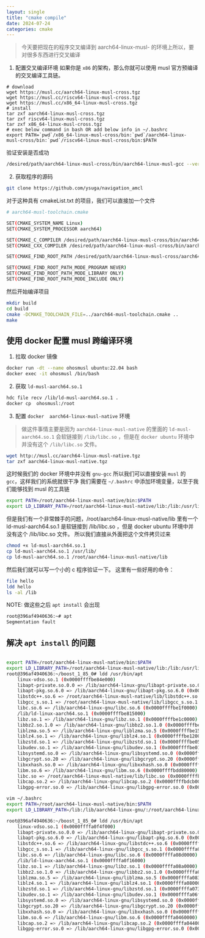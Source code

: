 ```yaml
---
layout: single
title: "cmake compile"
date: 2024-07-24
categories: cmake 
---
```

> 今天要把现在的程序交叉编译到 aarch64-linux-musl- 的环境上所以，要对很多东西进行交叉编译

1. 配置交叉编译环境
如果你是 `x86`  的架构，那么你就可以使用 musl 官方预编译的交叉编译工具链。

```
# download
wget https://musl.cc/aarch64-linux-musl-cross.tgz
wget https://musl.cc/riscv64-linux-musl-cross.tgz
wget https://musl.cc/x86_64-linux-musl-cross.tgz
# install
tar zxf aarch64-linux-musl-cross.tgz
tar zxf riscv64-linux-musl-cross.tgz
tar zxf x86_64-linux-musl-cross.tgz
# exec below command in bash OR add below info in ~/.bashrc
export PATH=`pwd`/x86_64-linux-musl-cross/bin:`pwd`/aarch64-linux-musl-cross/bin:`pwd`/riscv64-linux-musl-cross/bin:$PATH

```
验证安装是否成功
```bash
/desired/path/aarch64-linux-musl-cross/bin/aarch64-linux-musl-gcc --version
```
2. 获取程序的源码
```bash
git clone https://github.com/ysuga/navigation_amcl
```
对于这种具有 cmakeList.txt 的项目，我们可以直接加一个文件

```bash
# aarch64-musl-toolchain.cmake

SET(CMAKE_SYSTEM_NAME Linux)
SET(CMAKE_SYSTEM_PROCESSOR aarch64)

SET(CMAKE_C_COMPILER /desired/path/aarch64-linux-musl-cross/bin/aarch64-linux-musl-gcc)
SET(CMAKE_CXX_COMPILER /desired/path/aarch64-linux-musl-cross/bin/aarch64-linux-musl-g++)

SET(CMAKE_FIND_ROOT_PATH /desired/path/aarch64-linux-musl-cross/aarch64-linux-musl)

SET(CMAKE_FIND_ROOT_PATH_MODE_PROGRAM NEVER)
SET(CMAKE_FIND_ROOT_PATH_MODE_LIBRARY ONLY)
SET(CMAKE_FIND_ROOT_PATH_MODE_INCLUDE ONLY)
```
然后开始编译项目

```bash
mkdir build
cd build
cmake -DCMAKE_TOOLCHAIN_FILE=../aarch64-musl-toolchain.cmake ..
make
```

## 使用 docker 配置 musl 跨编译环境
1. 拉取 docker 镜像 
```bash
docker run -dt --name ohosmusl ubuntu:22.04 bash
docker exec -it ohosmusl /bin/bash
```
2. 获取 `ld-musl-aarch64.so.1`
```bash
hdc file recv /lib/ld-musl-aarch64.so.1 .
docker cp  ohosmusl:/root
```
3. 配置 `docker  aarch64-linux-musl-native` 环境
> 做这件事情主要是因为 `aarch64-linux-musl-native` 的里面的 `ld-musl-aarch64.so.1` 会软链接到 `/lib/libc.so` ，但是在 `docker ubuntu` 环境中并没有这个 `/lib/libc.so` 文件。
```bash
wget http://musl.cc/aarch64-linux-musl-native.tgz
tar zxf aarch64-linux-musl-native.tgz
```
这时候我们的 docker 环境中并没有 `gnu-gcc` 所以我们可以直接安装 `musl` 的 `gcc`，这样我们的系统就很干净
我们需要在 `~/.bashrc` 中添加环境变量，以至于我们能够找到 musl 的工具链
```bash 
export PATH=/root/aarch64-linux-musl-native/bin:$PATH
export LD_LIBRARY_PATH=/root/aarch64-linux-musl-native/lib:/lib:/usr/lib:$LD_LIBRARY_PATH
```
但是我们有一个非常棘手的问题，/root/aarch64-linux-musl-native/lib 里有一个 ld-musl-aarch64.so.1 是软链接到 /lib/libc.so ，但是 docker ubuntu 环境中并没有这个 /lib/libc.so 文件。
所以我们直接从外面把这个文件拷贝过来
```bash
chmod +x ld-musl-aarch64.so.1
cp ld-musl-aarch64.so.1 /usr/lib/
cp ld-musl-aarch64.so.1 /root/aarch64-linux-musl-native/lib
```
然后我们就可以写一个小的 c 程序验证一下。
这里有一些好用的命令：
```bash
file hello
ldd hello
ls -al /lib
```
NOTE: 做这些之后 `apt install` 会出现
```bash
root@396af4940636:~# apt
Segmentation fault
```

## 解决 `apt install` 的问题
```bash

export PATH=/root/aarch64-linux-musl-native/bin:$PATH
export LD_LIBRARY_PATH=/root/aarch64-linux-musl-native/lib:/lib:/usr/lib:/lib/aarch64-linux-gnu/:$LD_LIBRARY_PATH
root@396af4940636:~/boost_1_85_0# ldd /usr/bin/apt
	linux-vdso.so.1 (0x0000ffffbe84e000)
	libapt-private.so.0.0 => /lib/aarch64-linux-gnu/libapt-private.so.0.0 (0x0000ffffbe790000)
	libapt-pkg.so.6.0 => /lib/aarch64-linux-gnu/libapt-pkg.so.6.0 (0x0000ffffbe5e0000)
	libstdc++.so.6 => /root/aarch64-linux-musl-native/lib/libstdc++.so.6 (0x0000ffffbe3d0000)
	libgcc_s.so.1 => /root/aarch64-linux-musl-native/lib/libgcc_s.so.1 (0x0000ffffbe3a0000)
	libc.so.6 => /lib/aarch64-linux-gnu/libc.so.6 (0x0000ffffbe1f0000)
	/lib/ld-linux-aarch64.so.1 (0x0000ffffbe815000)
	libz.so.1 => /lib/aarch64-linux-gnu/libz.so.1 (0x0000ffffbe1c0000)
	libbz2.so.1.0 => /lib/aarch64-linux-gnu/libbz2.so.1.0 (0x0000ffffbe190000)
	liblzma.so.5 => /lib/aarch64-linux-gnu/liblzma.so.5 (0x0000ffffbe150000)
	liblz4.so.1 => /lib/aarch64-linux-gnu/liblz4.so.1 (0x0000ffffbe120000)
	libzstd.so.1 => /lib/aarch64-linux-gnu/libzstd.so.1 (0x0000ffffbe050000)
	libudev.so.1 => /lib/aarch64-linux-gnu/libudev.so.1 (0x0000ffffbe010000)
	libsystemd.so.0 => /lib/aarch64-linux-gnu/libsystemd.so.0 (0x0000ffffbdf30000)
	libgcrypt.so.20 => /lib/aarch64-linux-gnu/libgcrypt.so.20 (0x0000ffffbde40000)
	libxxhash.so.0 => /lib/aarch64-linux-gnu/libxxhash.so.0 (0x0000ffffbde20000)
	libm.so.6 => /lib/aarch64-linux-gnu/libm.so.6 (0x0000ffffbdd80000)
	libc.so => /root/aarch64-linux-musl-native/lib/libc.so (0x0000ffffbdcd0000)
	libcap.so.2 => /lib/aarch64-linux-gnu/libcap.so.2 (0x0000ffffbdcb0000)
	libgpg-error.so.0 => /lib/aarch64-linux-gnu/libgpg-error.so.0 (0x0000ffffbdc70000)

vim ~/.bashrc
export PATH=/root/aarch64-linux-musl-native/bin:$PATH
export LD_LIBRARY_PATH=/lib:/lib/aarch64-linux-gnu/:/root/aarch64-linux-musl-native/lib:$LD_LIBRARY_PATH

root@396af4940636:~/boost_1_85_0# ldd /usr/bin/apt
	linux-vdso.so.1 (0x0000ffffa0f4f000)
	libapt-private.so.0.0 => /lib/aarch64-linux-gnu/libapt-private.so.0.0 (0x0000ffffa0e90000)
	libapt-pkg.so.6.0 => /lib/aarch64-linux-gnu/libapt-pkg.so.6.0 (0x0000ffffa0ce0000)
	libstdc++.so.6 => /lib/aarch64-linux-gnu/libstdc++.so.6 (0x0000ffffa0ab0000)
	libgcc_s.so.1 => /lib/aarch64-linux-gnu/libgcc_s.so.1 (0x0000ffffa0a80000)
	libc.so.6 => /lib/aarch64-linux-gnu/libc.so.6 (0x0000ffffa08d0000)
	/lib/ld-linux-aarch64.so.1 (0x0000ffffa0f16000)
	libz.so.1 => /lib/aarch64-linux-gnu/libz.so.1 (0x0000ffffa08a0000)
	libbz2.so.1.0 => /lib/aarch64-linux-gnu/libbz2.so.1.0 (0x0000ffffa0870000)
	liblzma.so.5 => /lib/aarch64-linux-gnu/liblzma.so.5 (0x0000ffffa0830000)
	liblz4.so.1 => /lib/aarch64-linux-gnu/liblz4.so.1 (0x0000ffffa0800000)
	libzstd.so.1 => /lib/aarch64-linux-gnu/libzstd.so.1 (0x0000ffffa0730000)
	libudev.so.1 => /lib/aarch64-linux-gnu/libudev.so.1 (0x0000ffffa06f0000)
	libsystemd.so.0 => /lib/aarch64-linux-gnu/libsystemd.so.0 (0x0000ffffa0610000)
	libgcrypt.so.20 => /lib/aarch64-linux-gnu/libgcrypt.so.20 (0x0000ffffa0520000)
	libxxhash.so.0 => /lib/aarch64-linux-gnu/libxxhash.so.0 (0x0000ffffa0500000)
	libm.so.6 => /lib/aarch64-linux-gnu/libm.so.6 (0x0000ffffa0460000)
	libcap.so.2 => /lib/aarch64-linux-gnu/libcap.so.2 (0x0000ffffa0440000)
	libgpg-error.so.0 => /lib/aarch64-linux-gnu/libgpg-error.so.0 (0x0000ffffa0400000)
```